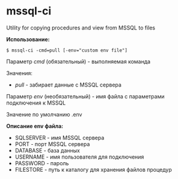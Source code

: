 # mssql-ci
Utility for copying procedures and view from MSSQL to files

**Использование:**

`$ mssql-ci -cmd=pull [-env="custom env file"]`

Параметр *cmd* (обязательный) - выполняемая команда

Значения:

* *pull* - забирает данные с MSSQL сервера 

Параметр *env* (необязательный) - имя файла с параметрами подключения к MSSQL

Значение по умолчанию .env

**Описание env файла:**

* SQLSERVER - имя MSSQL сервера
* PORT - порт MSSQL сервера
* DATABASE - база данных
* USERNAME - имя пользователя для подключения
* PASSWORD - пароль
* FILESTORE - путь к каталогу для хранения файлов процедур

